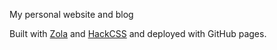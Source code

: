 My personal website and blog

Built with [Zola](https://github.com/getzola/zola) and [HackCSS](https://github.com/egoist/hack) and deployed with GitHub pages.
